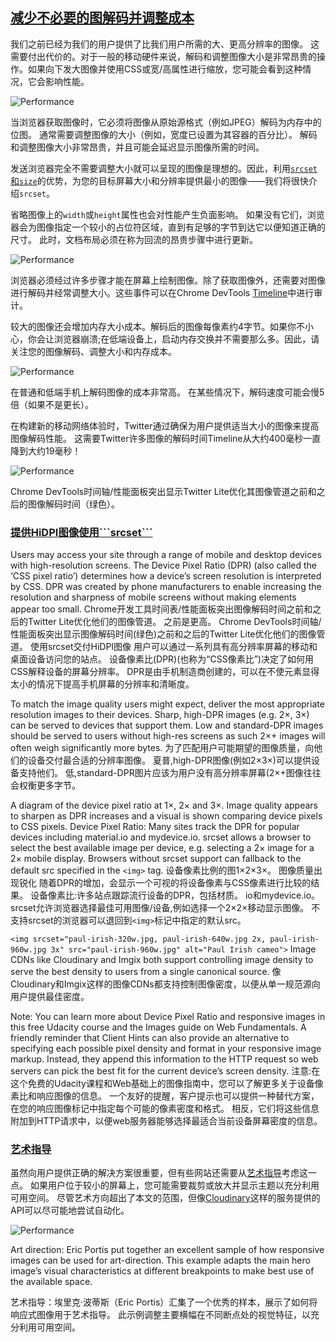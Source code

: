 ## [减少不必要的图解码并调整成本](https://images.guide/#reduce-unnecessary-image-decode-costs)

我们之前已经为我们的用户提供了比我们用户所需的大、更高分辨率的图像。 这需要付出代价的。对于一般的移动硬件来说，解码和调整图像大小是非常昂贵的操作。如果向下发大图像并使用CSS或宽/高属性进行缩放，您可能会看到这种情况，它会影响性能。

![Performance](https://images.guide/images/book-images/image-pipeline-large.jpg)

当浏览器获取图像时，它必须将图像从原始源格式（例如JPEG）解码为内存中的位图。 通常需要调整图像的大小（例如，宽度已设置为其容器的百分比）。 解码和调整图像大小非常昂贵，并且可能会延迟显示图像所需的时间。

发送浏览器完全不需要调整大小就可以呈现的图像是理想的。因此，利用[```srcset```和```size```](https://developer.mozilla.org/en-US/docs/Learn/HTML/Multimedia_and_embedding/Responsive_images)的优势，为您的目标屏幕大小和分辨率提供最小的图像——我们将很快介绍```srcset```。

省略图像上的```width```或```height```属性也会对性能产生负面影响。 如果没有它们，浏览器会为图像指定一个较小的占位符区域，直到有足够的字节到达它以便知道正确的尺寸。 此时，文档布局必须在称为回流的昂贵步骤中进行更新。

![Performance](https://images.guide/images/book-images/devtools-decode-large.jpg)

浏览器必须经过许多步骤才能在屏幕上绘制图像。除了获取图像外，还需要对图像进行解码并经常调整大小。这些事件可以在Chrome DevTools [Timeline](https://developers.google.com/web/tools/chrome-devtools/evaluate-performance/performance-reference)中进行审计。

较大的图像还会增加内存大小成本。解码后的图像每像素约4字节。如果你不小心，你会让浏览器崩溃;在低端设备上，启动内存交换并不需要那么多。因此，请关注您的图像解码、调整大小和内存成本。

![Performance](https://images.guide/images/book-images/image-decoding-mobile-large.jpg)

在普通和低端手机上解码图像的成本非常高。 在某些情况下，解码速度可能会慢5倍（如果不是更长）。

在构建新的移动网络体验时，Twitter通过确保为用户提供适当大小的图像来提高图像解码性能。 这需要Twitter许多图像的解码时间Timeline从大约400毫秒一直降到大约19毫秒！

![Performance](https://images.guide/images/book-images/image-decoding-large.jpg)

Chrome DevTools时间轴/性能面板突出显示Twitter Lite优化其图像管道之前和之后的图像解码时间（绿色）。

<h3 id="delivering-hidpi-with-srcset"><a href="https://images.guide/#delivering-hidpi-with-srcset">提供HiDPI图像使用```srcset```</a></h3>

Users may access your site through a range of mobile and desktop devices with high-resolution screens. The Device Pixel Ratio (DPR) (also called the ‘CSS pixel ratio’) determines how a device’s screen resolution is interpreted by CSS. DPR was created by phone manufacturers to enable increasing the resolution and sharpness of mobile screens without making elements appear too small.
Chrome开发工具时间表/性能面板突出图像解码时间之前和之后的Twitter Lite优化他们的图像管道。
之前是更高。
Chrome DevTools时间轴/性能面板突出显示图像解码时间(绿色)之前和之后的Twitter Lite优化他们的图像管道。
使用srcset交付HiDPI图像
用户可以通过一系列具有高分辨率屏幕的移动和桌面设备访问您的站点。
设备像素比(DPR)(也称为“CSS像素比”)决定了如何用CSS解释设备的屏幕分辨率。
DPR是由手机制造商创建的，可以在不使元素显得太小的情况下提高手机屏幕的分辨率和清晰度。

To match the image quality users might expect, deliver the most appropriate resolution images to their devices. Sharp, high-DPR images (e.g. 2×, 3×) can be served to devices that support them. Low and standard-DPR images should be served to users without high-res screens as such 2×+ images will often weigh significantly more bytes.
为了匹配用户可能期望的图像质量，向他们的设备交付最合适的分辨率图像。
夏普,high-DPR图像(例如2×3×)可以提供设备支持他们。
低,standard-DPR图片应该为用户没有高分辨率屏幕(2×+图像往往会权衡更多字节。

A diagram of the device pixel ratio at 1×, 2× and 3×. Image quality appears to sharpen
        as DPR increases and a visual is shown comparing device pixels to CSS pixels.
Device Pixel Ratio: Many sites track the DPR for popular devices including material.io and mydevice.io.
srcset allows a browser to select the best available image per device, e.g. selecting a 2× image for a 2× mobile display. Browsers without srcset support can fallback to the default src specified in the ``<img>`` tag.
设备像素比例的图1×2×3×。
图像质量出现锐化
随着DPR的增加，会显示一个可视的将设备像素与CSS像素进行比较的结果。
设备像素比:许多站点跟踪流行设备的DPR，包括材质。
io和mydevice.io。
srcset允许浏览器选择最佳可用图像/设备,例如选择一个2×2×移动显示图像。
不支持srcset的浏览器可以退回到``<img>``标记中指定的默认src。

``
<img srcset="paul-irish-320w.jpg,
             paul-irish-640w.jpg 2x,
             paul-irish-960w.jpg 3x"
     src="paul-irish-960w.jpg" alt="Paul Irish cameo">
``
Image CDNs like Cloudinary and Imgix both support controlling image density to serve the best density to users from a single canonical source.
像Cloudinary和Imgix这样的图像CDNs都支持控制图像密度，以便从单一规范源向用户提供最佳密度。

Note: You can learn more about Device Pixel Ratio and responsive images in this free Udacity course and the Images guide on Web Fundamentals.
A friendly reminder that Client Hints can also provide an alternative to specifying each possible pixel density and format in your responsive image markup. Instead, they append this information to the HTTP request so web servers can pick the best fit for the current device’s screen density.
注意:在这个免费的Udacity课程和Web基础上的图像指南中，您可以了解更多关于设备像素比和响应图像的信息。
一个友好的提醒，客户提示也可以提供一种替代方案，在您的响应图像标记中指定每个可能的像素密度和格式。
相反，它们将这些信息附加到HTTP请求中，以便web服务器能够选择最适合当前设备屏幕密度的信息。

<h3 id="dart-direction"><a href="https://images.guide/#art-direction">艺术指导</a></h3>

虽然向用户提供正确的解决方案很重要，但有些网站还需要从[艺术指导](http://usecases.responsiveimages.org/#art-direction)考虑这一点。 如果用户位于较小的屏幕上，您可能需要裁剪或放大并显示主题以充分利用可用空间。 尽管艺术方向超出了本文的范围，但像[Cloudinary](http://cloudinary.com/blog/automatically_art_directed_responsive_images%20)这样的服务提供的API可以尽可能地尝试自动化。

![Performance](https://images.guide/images/book-images/responsive-art-direction-large.jpg)

Art direction: Eric Portis put together an excellent sample of how responsive images can be used for art-direction. This example adapts the main hero image’s visual characteristics at different breakpoints to make best use of the available space.

艺术指导：埃里克·波蒂斯（Eric Portis）汇集了一个优秀的样本，展示了如何将响应式图像用于艺术指导。 此示例调整主要横幅在不同断点处的视觉特征，以充分利用可用空间。